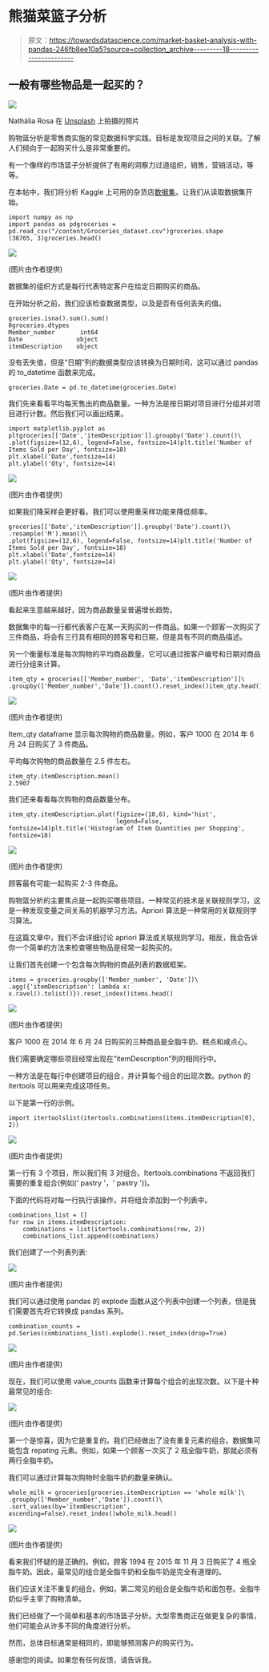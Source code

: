 # 熊猫菜篮子分析

> 原文：<https://towardsdatascience.com/market-basket-analysis-with-pandas-246fb8ee10a5?source=collection_archive---------18----------------------->

## 一般有哪些物品是一起买的？

![](img/aaf1814ed8ce4324d619fdc35633c854.png)

Nathália Rosa 在 [Unsplash](https://unsplash.com/s/photos/grocery-store?utm_source=unsplash&utm_medium=referral&utm_content=creditCopyText) 上拍摄的照片

购物篮分析是零售商实施的常见数据科学实践。目标是发现项目之间的关联。了解人们倾向于一起购买什么是非常重要的。

有一个像样的市场篮子分析提供了有用的洞察力过道组织，销售，营销活动，等等。

在本帖中，我们将分析 Kaggle 上可用的杂货店[数据集](https://www.kaggle.com/heeraldedhia/groceries-dataset)。让我们从读取数据集开始。

```
import numpy as np
import pandas as pdgroceries = pd.read_csv("/content/Groceries_dataset.csv")groceries.shape
(38765, 3)groceries.head()
```

![](img/bb111ac2cb28fb5d91e373e5e4d1768b.png)

(图片由作者提供)

数据集的组织方式是每行代表特定客户在给定日期购买的商品。

在开始分析之前，我们应该检查数据类型，以及是否有任何丢失的值。

```
groceries.isna().sum().sum()
0groceries.dtypes
Member_number       int64 
Date               object 
itemDescription    object
```

没有丢失值，但是“日期”列的数据类型应该转换为日期时间，这可以通过 pandas 的 to_datetime 函数来完成。

```
groceries.Date = pd.to_datetime(groceries.Date)
```

我们先来看看平均每天售出的商品数量。一种方法是按日期对项目进行分组并对项目进行计数。然后我们可以画出结果。

```
import matplotlib.pyplot as pltgroceries[['Date','itemDescription']].groupby('Date').count()\
.plot(figsize=(12,6), legend=False, fontsize=14)plt.title('Number of Items Sold per Day', fontsize=18)
plt.xlabel('Date',fontsize=14)
plt.ylabel('Qty', fontsize=14)
```

![](img/dcaf99458ece8c07a83cf7c7455979c7.png)

(图片由作者提供)

如果我们降采样会更好看。我们可以使用重采样功能来降低频率。

```
groceries[['Date','itemDescription']].groupby('Date').count()\
.resample('M').mean()\
.plot(figsize=(12,6), legend=False, fontsize=14)plt.title('Number of Items Sold per Day', fontsize=18)
plt.xlabel('Date',fontsize=14)
plt.ylabel('Qty', fontsize=14)
```

![](img/b1abb190c2c15ec65ff4500d503e23a6.png)

(图片由作者提供)

看起来生意越来越好，因为商品数量呈普遍增长趋势。

数据集中的每一行都代表客户在某一天购买的一件商品。如果一个顾客一次购买了三件商品，将会有三行具有相同的顾客号和日期，但是具有不同的商品描述。

另一个衡量标准是每次购物的平均商品数量，它可以通过按客户编号和日期对商品进行分组来计算。

```
item_qty = groceries[['Member_number', 'Date','itemDescription']]\
.groupby(['Member_number','Date']).count().reset_index()item_qty.head()
```

![](img/d9eabd27b2df1a0eaff1851268e3f663.png)

(图片由作者提供)

Item_qty dataframe 显示每次购物的商品数量。例如，客户 1000 在 2014 年 6 月 24 日购买了 3 件商品。

平均每次购物的商品数量在 2.5 件左右。

```
item_qty.itemDescription.mean()
2.5907
```

我们还来看看每次购物的商品数量分布。

```
item_qty.itemDescription.plot(figsize=(10,6), kind='hist',
                              legend=False, fontsize=14)plt.title('Histogram of Item Quantities per Shopping', fontsize=18)
```

![](img/f42678597e076cd30dd5dba1d3d953d5.png)

(图片由作者提供)

顾客最有可能一起购买 2-3 件商品。

购物篮分析的主要焦点是一起购买哪些项目。一种常见的技术是关联规则学习，这是一种发现变量之间关系的机器学习方法。Apriori 算法是一种常用的关联规则学习算法。

在这篇文章中，我们不会详细讨论 apriori 算法或关联规则学习。相反，我会告诉你一个简单的方法来检查哪些物品是经常一起购买的。

让我们首先创建一个包含每次购物的商品列表的数据框架。

```
items = groceries.groupby(['Member_number', 'Date'])\
.agg({'itemDescription': lambda x: x.ravel().tolist()}).reset_index()items.head()
```

![](img/5e6cc264d6face69a7c7236f596c7d5f.png)

(图片由作者提供)

客户 1000 在 2014 年 6 月 24 日购买的三种商品是全脂牛奶、糕点和咸点心。

我们需要确定哪些项目经常出现在“itemDescription”列的相同行中。

一种方法是在每行中创建项目的组合，并计算每个组合的出现次数。python 的 itertools 可以用来完成这项任务。

以下是第一行的示例。

```
import itertoolslist(itertools.combinations(items.itemDescription[0], 2))
```

![](img/70ec202d86d0fdc8e13ce138d423e2a8.png)

(图片由作者提供)

第一行有 3 个项目，所以我们有 3 对组合。Itertools.combinations 不返回我们需要的重复组合(例如(' pastry '，' pastry '))。

下面的代码将对每一行执行该操作，并将组合添加到一个列表中。

```
combinations_list = []
for row in items.itemDescription:
    combinations = list(itertools.combinations(row, 2))
    combinations_list.append(combinations)
```

我们创建了一个列表列表:

![](img/bb97084c389aafec7098517656032fdb.png)

(图片由作者提供)

我们可以通过使用 pandas 的 explode 函数从这个列表中创建一个列表，但是我们需要首先将它转换成 pandas 系列。

```
combination_counts = pd.Series(combinations_list).explode().reset_index(drop=True)
```

![](img/d50be2f4509f7a6ccf6d3eba206eba0b.png)

(图片由作者提供)

现在，我们可以使用 value_counts 函数来计算每个组合的出现次数。以下是十种最常见的组合:

![](img/57bdb3e328a8ad1115497e8665e060e1.png)

(图片由作者提供)

第一个是惊喜，因为它是重复的。我们已经做出了没有重复元素的组合。数据集可能包含 repating 元素。例如，如果一个顾客一次买了 2 瓶全脂牛奶，那就必须有两行全脂牛奶。

我们可以通过计算每次购物时全脂牛奶的数量来确认。

```
whole_milk = groceries[groceries.itemDescription == 'whole milk']\
.groupby(['Member_number','Date']).count()\
.sort_values(by='itemDescription', ascending=False).reset_index()whole_milk.head()
```

![](img/3edb7474c3e95c699dcd64bf261b8c33.png)

(图片由作者提供)

看来我们怀疑的是正确的。例如，顾客 1994 在 2015 年 11 月 3 日购买了 4 瓶全脂牛奶。因此，最常见的组合是全脂牛奶和全脂牛奶是完全有道理的。

我们应该关注不重复的组合。例如，第二常见的组合是全脂牛奶和面包卷。全脂牛奶似乎主宰了购物清单。

我们已经做了一个简单和基本的市场篮子分析。大型零售商正在做更复杂的事情，他们可能会从许多不同的角度进行分析。

然而，总体目标通常是相同的，即能够预测客户的购买行为。

感谢您的阅读。如果您有任何反馈，请告诉我。